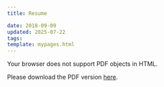 ```yaml
---
title: Resume

date: 2018-09-09
updated: 2025-07-22
tags:
template: mypages.html
---
```


<object id='pdf' data='pdf/resume2025-july.pdf' type='application/pdf' class='pdf-viewer'>
  Your browser does not support PDF objects in HTML.<br>
</object>

<script>
  window.onresize = function() {
    document.getElementById('pdf').style.height =
      window.innerHeight - document.getElementById('pdf').offsetTop- 16 + 'px';
  };
  window.onload = window.onresize;
</script>
<!-- Copyright (c) 2016 Saswat Padhi, The MIT License (MIT).-->

Please download the PDF version [here](pdf/resume2025-july.pdf).

